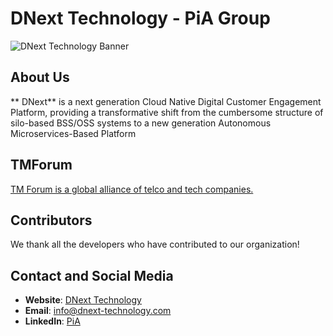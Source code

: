 # DNext Technology - PiA Group 

![DNext Technology Banner](https://static.wixstatic.com/media/6b82e5_bcc1c732744042948e878739e972d283~mv2.png/v1/fill/w_143,h_35,al_c,q_85,usm_0.66_1.00_0.01,enc_auto/New-PiAGroup-Black.png)


## About Us
** DNext** is a next generation Cloud Native Digital Customer Engagement Platform, providing a transformative shift from the cumbersome structure of silo-based BSS/OSS systems to a new generation Autonomous Microservices-Based Platform

## TMForum
[TM Forum is a global alliance of telco and tech companies.](https://www.tmforum.org/)

## Contributors
We thank all the developers who have contributed to our organization! 

## Contact and Social Media
- **Website**: [DNext Technology](https://www.dnext-technology.com/)
- **Email**: info@dnext-technology.com
- **LinkedIn**: [PiA](https://www.linkedin.com/company/pia-team/)
